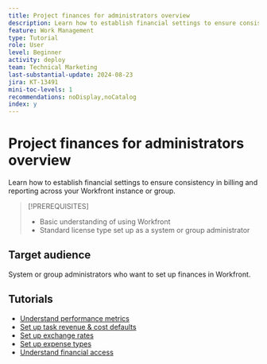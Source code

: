 ```yaml
---
title: Project finances for administrators overview
description: Learn how to establish financial settings to ensure consistency in billing and reporting across your Workfront instance or group.
feature: Work Management
type: Tutorial
role: User
level: Beginner
activity: deploy
team: Technical Marketing
last-substantial-update: 2024-08-23
jira: KT-13491
mini-toc-levels: 1
recommendations: noDisplay,noCatalog
index: y
---
```


# Project finances for administrators overview

Learn how to establish financial settings to ensure consistency in billing and reporting across your Workfront instance or group.


>[!PREREQUISITES]
>
>* Basic understanding of using Workfront
>* Standard license type set up as a system or group administrator

## Target audience

System or group administrators who want to set up finances in Workfront.


## Tutorials

* [Understand performance metrics](understand-performance-metrics.md)
* [Set up task revenue & cost defaults](set-up-task-revenue-and-cost-defaults.md)
* [Set up exchange rates](set-up-exchange-rates.md)
* [Set up expense types](set-up-expense-types.md)
* [Understand financial access](understand-financial-access.md)

